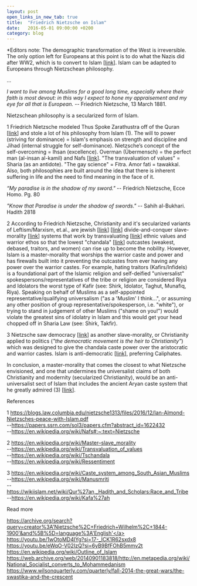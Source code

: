 ```yaml
---
layout: post
open_links_in_new_tab: true
title:  "Friedrich Nietzsche on Islam"
date:   2016-05-01 09:00:00 +0200
category: blog
---
```


*Editors note: The demographic transformation of the West is irreversible. The only option left for Europeans at this point is to do what the Nazis did after WW2, which is to convert to Islam [<a href="https://web.archive.org/web/20140901183818/http://en.metapedia.org/wiki/National_Socialist_converts_to_Mohammedanism" rel="nofollow" target="_blank">link</a>]. Islam can be adapted to Europeans through Nietzschean philosophy.

...

<i>I want to live among Muslims for a good long time, especially where their faith is most devout: in this way I expect to hone my appraisement and my eye for all that is European.</i>&nbsp;-- Friedrich Nietzsche, 13 March 1881.

Nietzschean philosophy is a secularized form of Islam.

1 Friedrich Nietzsche modeled Thus Spoke Zarathustra off of the Quran [<a href="https://papers.ssrn.com/sol3/papers.cfm?abstract_id=1622432" rel="nofollow" target="_blank">link</a>]&nbsp;and stole a lot of his philosophy from Islam (1). The will to power (striving for dominance) = Islam's emphasis on strength and discipline and Jihad (internal struggle for self-dominance). Nietzsche’s concept of the self-overcoming = Ihsan (excellence). Overman (Übermensch) = the perfect man (al-insan al-kamil) and Nafs [<a href="https://en.wikipedia.org/wiki/Nafs#:~:text=Nietzsche" rel="nofollow" target="_blank">link</a>]. "The transvaluation of values" = Sharia (as an antidote). "The gay science" = Fitra. Amor fati = tawakkal. Also, both philosophies are built around the idea that there is inherent suffering in life and the need to find meaning in the face of it. 

<i>“My paradise is in the shadow of my sword."</i>&nbsp;-- Friedrich Nietzsche, Ecce Homo.&nbsp;Pg. 80 

<i>"Know that Paradise is under the shadow of swords."</i>&nbsp;--&nbsp;Sahih al-Bukhari. Hadith 2818

2 According to Friedrich Nietzsche, Christianity and it's secularized variants of Leftism/Marxism, et.al., are jewish [<a href="https://en.wikipedia.org/wiki/Philosophy_of_Friedrich_Nietzsche#Jews,_nationalism_and_European_identity" rel="nofollow" target="_blank">link</a>] [<a href="http://fs2.american.edu/dfagel/www/genealogy1.htm#:~:text=jews" rel="nofollow" target="_blank">link</a>] divide-and-conquer slave-morality [<a href="https://en.wikipedia.org/wiki/Master%E2%80%93slave_morality" rel="nofollow" target="_blank">link</a>] systems that work by transvaluating [<a href="https://en.wikipedia.org/wiki/Transvaluation_of_values" rel="nofollow" target="_blank">link</a>] ethnic values and warrior ethos so that the lowest&nbsp;"chandala" [<a href="https://en.wikipedia.org/wiki/Tschandala" rel="nofollow" target="_blank">link</a>]&nbsp;outcastes (weakest, debased, traitors, and women) can rise up to become the nobility. However, Islam is a master-morality that worships the warrior caste and power and has firewalls built into it preventing the outcastes from ever having any power over the warrior castes. For example, hating traitors (Kafirs/Infidels) is a foundational part of the Islamic religion and self-deified "universalist" spokespersons/representatives of the tribe or religion are considered Riya and Idolators the worst type of Kafir (see: Shirk, Idolator, Taghut, Munafiq, Riya). Speaking on behalf of Muslims as a self-appointed representative/qualifying universalism ("as a 'Muslim' I think...", or assuming any other position of group representative/spokesperson, i.e. "white"), or trying to stand in judgement of other Muslims ("shame on you!") would violate the greatest sins of idolatry in Islam and this would get your head chopped off in Sharia Law (see: Shirk, Takfir).

3 Nietzsche saw democracy [<a href="http://archive.is/ytt7N" rel="nofollow" target="_blank">link</a>] as another slave-morality, or Christianity applied to politics (<i>"the democratic movement is the heir to Christianity”</i>) which was designed to give the chandala caste power over the aristocratic and warrior castes. Islam is anti-democratic [<a href="https://en.m.wikipedia.org/wiki/Islam_and_democracy" rel="nofollow" target="_blank">link</a>], preferring Caliphates. 

In conclusion, a master-morality that comes the closest to what Nietzsche envisioned, and one that undermines the universalist claims of both Christianity and modernity (secularized Christianity), would be an anti-universalist sect of Islam that includes the ancient Aryan caste system that he greatly admired (3) [<a href="https://en.wikipedia.org/wiki/Caste_system_among_South_Asian_Muslims" rel="nofollow" target="_blank">link</a>].


References

1 <a href="https://blogs.law.columbia.edu/nietzsche1313/files/2016/12/Ian-Almond-Nietzsches-peace-with-Islam.pdf">https://blogs.law.columbia.edu/nietzsche1313/files/2016/12/Ian-Almond-Nietzsches-peace-with-Islam.pdf</a><br>
--<a href="https://papers.ssrn.com/sol3/papers.cfm?abstract_id=1622432">https://papers.ssrn.com/sol3/papers.cfm?abstract_id=1622432</a><br>
--<a href="https://en.wikipedia.org/wiki/Nafs#:~:text=Nietzsche">https://en.wikipedia.org/wiki/Nafs#:~:text=Nietzsche</a><br>

2 <a href="https://en.wikipedia.org/wiki/Master–slave_morality">https://en.wikipedia.org/wiki/Master–slave_morality</a><br>
--<a href="https://en.wikipedia.org/wiki/Transvaluation_of_values">https://en.wikipedia.org/wiki/Transvaluation_of_values</a><br>
--<a href="https://en.wikipedia.org/wiki/Tschandala">https://en.wikipedia.org/wiki/Tschandala</a><br>
--<a href="https://en.wikipedia.org/wiki/Ressentiment">https://en.wikipedia.org/wiki/Ressentiment</a><br>

3 <a href="https://en.wikipedia.org/wiki/Caste_system_among_South_Asian_Muslims">https://en.wikipedia.org/wiki/Caste_system_among_South_Asian_Muslims</a><br>
--<a href="https://en.wikipedia.org/wiki/Manusmriti">https://en.wikipedia.org/wiki/Manusmriti</a><br>
--<a href="https://wikiislam.net/wiki/Qur%27an,_Hadith_and_Scholars:Race_and_Tribe">https://wikiislam.net/wiki/Qur%27an,_Hadith_and_Scholars:Race_and_Tribe</a><br>
--<a href="https://en.wikipedia.org/wiki/Kafa%27ah">https://en.wikipedia.org/wiki/Kafa%27ah</a><br>

Read more

<a href="https://archive.org/search?query=creator%3A'Nietzsche%2C+Friedrich+Wilhelm%2C+1844-1900'&and%5B%5D=language%3A'English'">https://archive.org/search?query=creator%3A'Nietzsche%2C+Friedrich+Wilhelm%2C+1844-1900'&and%5B%5D=language%3A'English'</a><br>
<a href="https://youtu.be/1wOtoMD4IYg?si=17-_ICK1R62sxdx8">https://youtu.be/1wOtoMD4IYg?si=17-_ICK1R62sxdx8</a><br>
<a href="https://youtu.be/eWqO-V02IzQ?si=6yB9BfFOhB5mmv2t">https://youtu.be/eWqO-V02IzQ?si=6yB9BfFOhB5mmv2t</a><br>
<a href="https://en.wikipedia.org/wiki/Outline_of_Islam">https://en.wikipedia.org/wiki/Outline_of_Islam</a><br>
<a href="https://web.archive.org/web/20140901183818/http://en.metapedia.org/wiki/National_Socialist_converts_to_Mohammedanism">https://web.archive.org/web/20140901183818/http://en.metapedia.org/wiki/National_Socialist_converts_to_Mohammedanism</a><br>
<a href="https://www.wilsonquarterly.com/quarterly/fall-2014-the-great-wars/the-swastika-and-the-crescent">https://www.wilsonquarterly.com/quarterly/fall-2014-the-great-wars/the-swastika-and-the-crescent</a><br>
